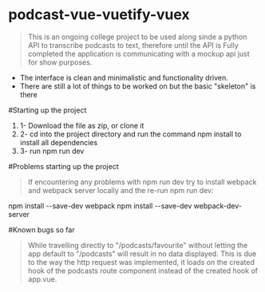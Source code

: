 # podcast-vue-vuetify-vuex

>This is an ongoing college project to be used along sinde a python API to transcribe podcasts to text, therefore until the API is Fully completed the application is communicating with a mockup api just for show purposes.
- The interface is clean and minimalistic and functionality driven.
- There are still a lot of things to be worked on but the basic "skeleton" is there

#Starting up the project
1. 1- Download the file as zip, or clone it
1. 2- cd into the project directory and run the command npm install  to install all dependencies
1. 3- run npm run dev

#Problems starting up the project 

> If encountering any problems with npm run dev try to install webpack and webpack server locally and the re-run npm run dev:

npm install --save-dev webpack
npm install --save-dev webpack-dev-server

#Known bugs so far
> While travelling directly to "/podcasts/favourite" without letting the app default to "/podcasts" will result in no data displayed.
This is due to the way the http request was implemented, it loads on the created hook of the podcasts route component instead of the created hook of app.vue.



